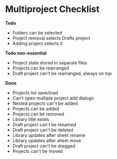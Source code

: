 # Multiproject Checklist

**Todo**

- Folders can be selected
- Project removal selects Drafts project
- Adding project selects it

**Todo non-essential**

- Project state stored in separate files
- Projects can be rearranged
- Draft project can't be rearranged, always on top

**Done**

- Projects list save/load
- Can't open multiple project add dialogs
- Nested projects can't be added
- Projects can be added
- Projects can be removed
- Library title exists
- Draft project can't be renamed
- Draft project can't be deleted
- Library updates after sheet rename
- Library updates after sheet move
- Draft project can't be dragged
- Projects can't be moved